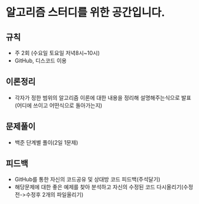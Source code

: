 # 알고리즘 스터디를 위한 공간입니다.

 ## 규칙

* 주 2회 (수요일 토요일 저녁8시~10시)
* GitHub, 디스코드 이용

 ## 이론정리

* 각자가 정한 범위의 알고리즘 이론에 대한 내용을 정리해 설명해주는식으로 발표
(어디에 쓰이고 어떤식으로 돌아가는지)

 ## 문제풀이

* 백준 단계별 풀이(2일 1문제)

 ## 피드백

* GitHub를 통한 자신의 코드공유 및 상대방 코드 피드백(주석달기)
* 해당문제에 대한 좋은 예제를 찾아 분석하고 자신의 수정된 코드 다시올리기(수정전->수정후 2개의 파일올리기)





